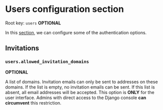 # Users configuration section

Root key: `users` **OPTIONAL**

In this [section](../#sections), we can configure some of the authentication options.

## Invitations

### `users.allowed_invitation_domains`

**OPTIONAL**

A list of domains. Invitation emails can only be sent to addresses on these domains. If the list is empty, no invitation emails can be sent. If this list is absent, all email addresses will be accepted. This option is **ONLY** for the user interface. Admins with direct access to the Django console **can circumvent** this restriction.
